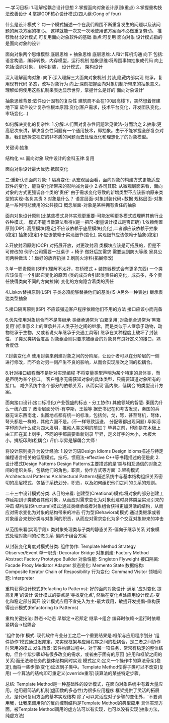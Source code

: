 一.学习目标:
    1.理解松耦合设计思想
    2.掌握面向对象设计原则(重点)
    3.掌握重构技法改善设计
    4.掌握GOF核心设计模式(四人组:Gong of four)

什么是设计模式？
    每一个模式描述一个在我们周围不断重复发生的问题以及该问题的解决方案的核心。
这样就能一次又一次地使用该方案而不必做重复劳动。
    推荐教材:设计模式 可复用面向对象软件的基础  重点:可复用 面向对象
    设计模式指的是面向对象的设计

面向对象两个思维模型:底层思维 + 抽象思维
底层思维:人和计算机沟通 向下 包括:语言构造，编译转换，内存模型，运行机制
抽象思维:将周围事物抽象成代码 向上 包括:面向对象， 组件封装， 设计模式， 架构设计

深入理解面向对象:
    向下:深入理解三大面向对象机制
    封装,隐藏内部实现
    继承，复用现有代码
    多态，改写对象行为
    向上:深刻把握面向对象机制所带来的抽象意义，理解如何使用这些机制来表达显示世界，掌握什么是好的'面向对象设计'

抽象思维背景:软件设计固有的复杂性
建筑商不会在100层高楼下，突然想着修建地下室
软件设计复杂性根本原因:变化(客户需求，技术平台变化，开发团队变化， 市场变化...)

如何解决变化的复杂性:
    1.分解:人们面对复杂性问题常见做法-分而治之
    2.抽象:更高层次来讲，解决复杂性问题有一个通用技术，即抽象。由于不能掌握全部复杂对象，我们选择忽视它的非本质的问题而去处理泛化和理想化了的对象模型。

关键词:抽象

结构化 vs 面向对象
软件设计的金科玉律:复用

面向对象设计最大优势:抵御变化

二:重新认识面向对象:
1.隔离变化:
    从宏观层面看，面向对象的构建方式更能适应软件的变化，能将变化所带来的影响减为最小
2.各司其职:
    从微观层面来看，面向对象的方式更强调各个类的'责任'
    由于需求变化导致的新增类型不应该影响原来类型的实现-各负其责
3.对象是什么？
    语言层面-对象封装代码+数据
    规格层面-对象是一系列可悲使用的公共接口
    概念层面-对象是某种拥有责任的抽象

面向对象设计原则(比某些模式具体实现更重要-可能发明更多模式或理解其他行业各种模式，
模式不能当做算法看待)(是一把尺-衡量设计模式是否正确)
1.依赖倒置原则(DIP):
    高层模块(稳定)不应该依赖于底层模块(变化),二者都应该依赖于抽象(稳定)
    抽象(稳定)不应该依赖于实现细节(变化), 实现细节应该依赖于抽象(稳定)

2.开放封闭原则(OCP)
    对拓展开放，对更改封闭
    类模块应该是可拓展的，但是不可修改的
    例子:公司需要一批桌子 + 椅子 做好后加需求 需要达到防火等级 家具公司两种做法：1.做好的放弃扔掉 2.刷防火涂料(拓展修改)

3.单一职责原则(SRP)(理解不太好，在桥模式 + 装饰器模式会有更多东西)
    一个类应该仅有一个引起它变化的原因 (类的成员会引起类责任的变化，成员多，多个责任使得类向不同的方向拉伸)
    变化的方向隐含着类的责任

4.Liskov替换原则(LSP)
    子类必须能够替换他们的基类(IS-A另外一种表达)
    继承表达类型抽象

5.接口隔离原则(ISP)
    不应该强迫客户程序依赖他们不用的方法
    接口应该小而完备

6.优先使用对象组合而不是类继承
    类继承通常为'白箱复用',对象组合通常为'黑箱复用'(标准意义上的继承并非人类子孙之间的继承，而是类似于人继承于动物，动物继承于生物，又或者说火车继承于交通工具等)
    继承在某种程度上破坏了封装性，子类父类耦合度高
    对象组合则只要求被组合的对象具有良好定义的接口，耦合度低

7.封装变化点
    使用封装来创建对象之间的分阶层，让设计者可以在分阶层的一侧进行修改，而不会对另一侧产生不良的影响，从而会实现层次之间的松耦合。

8.针对接口编程而不是针对实现编程
    不将变量类型声明为某个特定的具体类，而是声明为某个接口。
    客户程序无需获知对象的具体类型，只需要知道对象所有的接口。
    减少系统中各个部分的依赖关系，从而实现'高内聚，低耦合'的类型设计方案。

面向接口设计:接口标准化(产业强盛的标志 - 分工协作)
其他领域的智慧:
    秦国为什么一统六国？
        政治层面分析-有李斯，王翦等
        据史书记在和考古发现，秦国的兵器无论东西南北，出图地点都有统一的标准，包括剑，戈，弩，甚至弩机，弩体，弩头都是一样的，其他六国不是。(不一样导致运送， 分配等都出现问题)
    毕昇活字印刷为什么成为四大发明，推动人类文明的前进？
        毕昇之前，印刷是在木板上由工匠在其上刻字，不同的字都需要重新刻录
        毕昇，定义好字的大小，木板大小，排版印刷(松耦合)
        评价:毕昇是解耦合大师！
    
将设计原则提升为设计经验:
    1.设计习语Design Idioms
        Design Idioms描述与特定编程语言相关的低层模式，技巧，惯用法-effective C++等书籍描述的便是此
    2.设计模式Design Patterns
        Design Patterns主要描述的是'类与相互通信的对象之间的组织关系，包括他们的角色，职责，协作方式等方面'
    3.架构模式 Architectural Patterns
        Architectural Patterns描述系统中与基本结构组织关系密切的高层模式，包括子系统划分，职责，以及如何组织他们之间的关系的规则。

二十三中设计模式分类:
从目的来看:
    创建型(Creational)模式:将对象的部分创建工作延期到子类或者其他对象，从而应对需求变化为对象创建时具体类型实现引来的冲击
    结构型(Structural)模式:通过类继承或者对象组合获得更加灵活的结构，从而应对需求变化为对象的结构带来的冲击
    行为型(Behavioral)模式:通过类继承或者对象组合来划分类与对象间的职责，从而应对需求变化为多个交互对象带来的冲击

从范围来看(实现手段):
    类对象处理类与子类的静态关系-偏向于继承关系
    对象模式处理对象间的动态关系-偏向于组合方案

从封装变化角度对模式分类:
    组件协作:
      Template Method  Strategy Observer/Event
    单一职责:
        Decorator Bridge
    对象创建:
        Factory Method Abstract Factory Prototype Builder
    对象性能:
        Singleton Flyweight
    接口隔离:
        Facade Proxy Mediator Adapter
    状态变化:
        Memento State
    数据结构:
        Composite Iterator  Chain of Resposibility
    行为变化:
        Command Visitor
    领域问题:
        Interpreter

重构获得设计模式(Refacting to Patterns):
    好的面向对象设计-满足 '应对变化 提高复用'的设计
    设计模式的要点是'寻找变化点', 然后在变化点处应用设计模式-变化和稳定部分离开
    设计模式应用不宜先入为主-最大误用，敏捷开发提倡-重构获得设计模式(Refactoring to Patterns)
 
重构关键技法:
    静态->动态
    早绑定->迟邦定
    继承->组合
    编译时依赖->运行时依赖
    紧耦合->松耦合

'组件协作'模式:
    现代软件专业分工之后一个重要结果是:框架与应用程序划分
    '组件协作'模式通过迟邦定，来实现框架与应用程序之间的松耦合，是二者之间协作时常用的模式
发生场景:
    软件构建过程中，对于某一项任务，常常有稳定的整体结构，但各个紫步骤却有很多改变的需求，或者由于固有的原因
(应用和框架之间的关系)而无法和任务的整体结构同时实现
模式定义:定义一个操作中的算法骨架(稳定),而将一些步骤(变化)延迟到子类中。Template Method使得子类可以不改变(复用)
一个算法的结构即可重定义(override重写)该算法的某些特定步骤。

总结:
    Template Method是一种基础性的设计模式，在面向对象系统中有着大量应用。他用最简洁的机制(虚函数的多态性)为很多应用程序
框架提供了灵活的拓展点，是代码复用方面的基本实现结构
    除了可以灵活应对子步骤的变化外，'不要调用我，让我来调用你'的反向控制结构是Template Method的典型应用
    具体实现方面，被Template Method调用的虚方法可以有实现，也可以没有实现(抽象方法，纯虚方法)